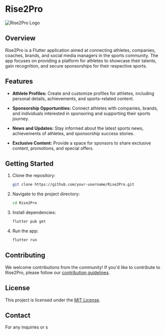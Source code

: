 # Rise2Pro

![Rise2Pro Logo](./assets/logo.png)

## Overview

Rise2Pro is a Flutter application aimed at connecting athletes, companies, coaches, brands, and social media managers in the sports community. The app focuses on providing a platform for athletes to showcase their talents, gain recognition, and secure sponsorships for their respective sports.

## Features

- **Athlete Profiles:** Create and customize profiles for athletes, including personal details, achievements, and sports-related content.

- **Sponsorship Opportunities:** Connect athletes with companies, brands, and individuals interested in sponsoring and supporting their sports journey.

- **News and Updates:** Stay informed about the latest sports news, achievements of athletes, and sponsorship success stories.

- **Exclusive Content:** Provide a space for sponsors to share exclusive content, promotions, and special offers.

## Getting Started

1. Clone the repository:

    ```bash
    git clone https://github.com/your-username/Rise2Pro.git
    ```

2. Navigate to the project directory:

    ```bash
    cd Rise2Pro
    ```

3. Install dependencies:

    ```bash
    flutter pub get
    ```

4. Run the app:

    ```bash
    flutter run
    ```

## Contributing

We welcome contributions from the community! If you'd like to contribute to Rise2Pro, please follow our [contribution guidelines](CONTRIBUTING.md).

## License

This project is licensed under the [MIT License](LICENSE).

## Contact

For any inquiries or s
